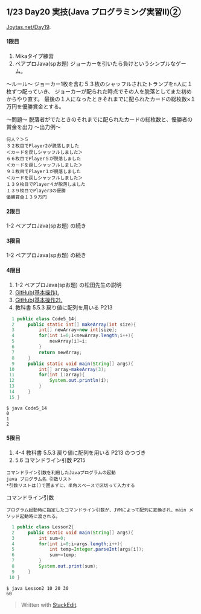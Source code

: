 ## 1/23 Day20 実技(Java プログラミング実習Ⅱ)②
[Joytas.net/Day19](https://joytas.net/%e8%a8%93%e7%b7%b4/day20).
#### 1限目
1. Mikaタイプ練習
2. ペアプロJava(spお題)
ジョーカーを引いたら負けというシンプルなゲーム。

〜ルール〜
ジョーカー1枚を含む５３枚のシャッフルされたトランプをn人に１枚ずつ配っていき、
ジョーカーが配られた時点でその人を脱落としてまた初めからやり直す。
最後の１人になったときそれまでに配られたカードの総枚数×１万円を優勝賞金とする。

〜問題〜
脱落者がでたときのそれまでに配られたカードの総枚数と、優勝者の賞金を出力
〜出力例〜
~~~
何人？＞５
３２枚目でPlayer2が脱落しました
＜カードを戻しシャッフルしました＞
６６枚目でPlayer５が脱落しました
＜カードを戻しシャッフルしました＞
９１枚目でPlayer１が脱落しました
＜カードを戻しシャッフルしました＞
１３９枚目でPlayer４が脱落しました
１３９枚目でPlayer3の優勝
優勝賞金１３９万円
~~~
#### 2限目
1-2 ペアプロJava(spお題) の続き
#### 3限目
1-2 ペアプロJava(spお題) の続き
#### 4限目
1. 1-2 ペアプロJava(spお題) の松田先生の説明
2. [GitHub(基本操作).](https://joytas.net/programming/git/basic)
3. [GitHub(基本操作2).](https://joytas.net/programming/git/basic2)
4. 教科書 5.5.3 戻り値に配列を用いる P213
~~~java
  1 public class Code5_14{
  2     public static int[] makeArray(int size){
  3         int[] newArray=new int[size];
  4         for(int i=0;i<newArray.length;i++){
  5             newArray[i]=i;
  6         }
  7         return newArray;
  8     }
  9     public static void main(String[] args){
 10         int[] array=makeArray(3);
 11         for(int i:array){
 12             System.out.println(i);
 13         }
 14     }
 15 }
~~~
~~~
$ java Code5_14
0
1
2
~~~
#### 5限目
1. 4-4 教科書 5.5.3 戻り値に配列を用いる P213 のつづき
2. 5.6 コマンドライン引数 P215
~~~
コマンドライン引数を利用したJavaプログラムの起動
java プログラム名 引数リスト
*引数リストは()で囲まずに、半角スぺースで区切って入力する
~~~
コマンドライン引数
~~~
プログラム起動時に指定したコマンドライン引数が、JVMによって配列に変換され、main メソッド起動時に渡される。
~~~
~~~java
  1 public class Lesson2{
  2     public static void main(String[] args){
  3         int sum=0;
  4         for(int i=0;i<args.length;i++){
  5             int temp=Integer.parseInt(args[i]);
  6             sum+=temp;
  7         }
  8         System.out.print(sum);
  9     }
 10 }
~~~
~~~
$ java Lesson2 10 20 30
60
~~~
> Written with [StackEdit](https://stackedit.io/).
